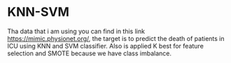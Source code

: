 # KNN-SVM

Tha data that i am using you can find in this link https://mimic.physionet.org/, the target is to predict the death of patients in ICU using KNN and SVM classifier. Also is applied K best for feature selection and SMOTE because we have class imbalance. 

